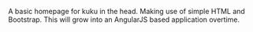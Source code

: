 A basic homepage for kuku in the head. Making use of simple HTML and Bootstrap. 
This will grow into an AngularJS based application overtime.
